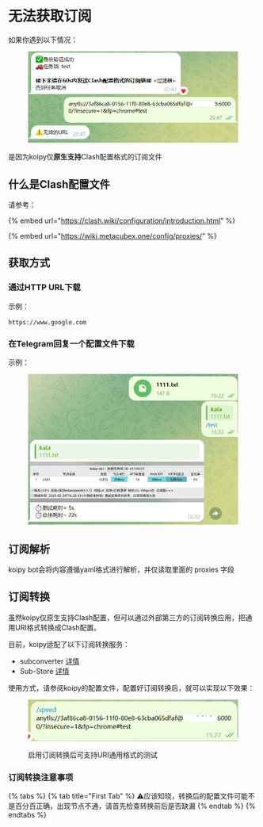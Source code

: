 # 无法获取订阅

如果你遇到以下情况：

<figure><img src="../../.gitbook/assets/image (17).png" alt=""><figcaption></figcaption></figure>

是因为koipy仅**原生支持**Clash配置格式的订阅文件

## 什么是Clash配置文件

请参考：

{% embed url="https://clash.wiki/configuration/introduction.html" %}

{% embed url="https://wiki.metacubex.one/config/proxies/" %}

## 获取方式

### 通过HTTP URL下载

示例：

```
https://www.google.com
```

### 在Telegram回复一个配置文件下载

示例：

<figure><img src="../../.gitbook/assets/image (15).png" alt=""><figcaption></figcaption></figure>

## 订阅解析

koipy bot会将内容遵循yaml格式进行解析，并仅读取里面的 proxies 字段



## 订阅转换

虽然koipy仅原生支持Clash配置，但可以通过外部第三方的订阅转换应用，把通用URI格式转换成Clash配置。

目前，koipy适配了以下订阅转换服务：

* subconverter [详情](https://github.com/tindy2013/subconverter)
* Sub-Store [详情](https://github.com/sub-store-org/Sub-Store)

使用方式，请参阅koipy的配置文件，配置好订阅转换后，就可以实现以下效果：

<figure><img src="../../.gitbook/assets/image (16).png" alt=""><figcaption><p>启用订阅转换后可支持URI通用格式的测试</p></figcaption></figure>

### 订阅转换注意事项



{% tabs %}
{% tab title="First Tab" %}
⚠️应该知晓，转换后的配置文件可能不是百分百正确，出现节点不通，请首先检查转换前后是否缺漏
{% endtab %}
{% endtabs %}
